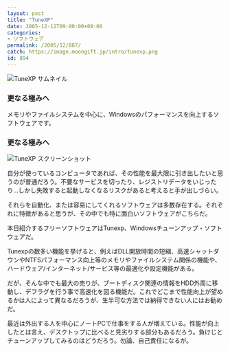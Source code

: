 ```yaml
---
layout: post
title: "TuneXP"
date: 2005-12-12T09:00:00+09:00
categories:
- ソフトウェア
permalink: /2005/12/887/
catch: https://image.moongift.jp/intro/tunexp.png
id: 894
---
```

 ![TuneXP サムネイル](https://image.moongift.jp/intro/tunexp.s.png "TuneXP サムネイル")
  

### 更なる極みへ
  
メモリやファイルシステムを中心に、Windowsのパフォーマンスを向上するソフトウェアです。  
<!--more-->  

### 更なる極みへ
  

![TuneXP スクリーンショット](https://image.moongift.jp/intro/tunexp.png "TuneXP スクリーンショット")

  

自分が使っているコンピュータであれば、その性能を最大限に引き出したいと思うのが普通だろう。不要なサービスを切ったり、レジストリデータをいじったり…しかし失敗すると起動しなくなるリスクがあると考えると手が出しづらい。

  

それらを自動化、または容易にしてくれるソフトウェアは多数存在する。それぞれに特徴があると思うが、その中でも特に面白いソフトウェアがこちらだ。

  

本日紹介するフリーソフトウェアはTunexp、Windowsチューンアップ・ソフトウェアだ。

  

Tunexpの数多い機能を挙げると、例えばDLL開放時間の短縮、高速シャットダウンやNTFSパフォーマンス向上等のメモリやファイルシステム関係の機能や、ハードウェア/インターネット/サービス等の最適化や設定機能がある。

  

だが、そんな中でも最大の売りが、ブートディスク関連の情報をHDD外周に移動し、デフラグを行う事で高速化を図る機能だ。これでどこまで性能向上が望めるかは人によって異なるだろうが、生半可な方法では納得できない人にはお勧めだ。

  

最近は外出する人を中心にノートPCで仕事をする人が増えている。性能が向上したとは言え、デスクトップに比べると見劣りする部分もあるだろう。負けじとチューンアップしてみるのはどうだろう。勿論、自己責任になるが。

